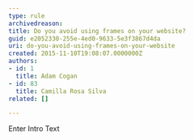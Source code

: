 ```yaml
---
type: rule
archivedreason: 
title: Do you avoid using frames on your website?
guid: e2052330-255e-4ed0-9633-5e3f3867d4da
uri: do-you-avoid-using-frames-on-your-website
created: 2015-11-10T19:08:07.0000000Z
authors:
- id: 1
  title: Adam Cogan
- id: 83
  title: Camilla Rosa Silva
related: []

---
```



Enter Intro Text
<br><excerpt class='endintro'></excerpt><br>



